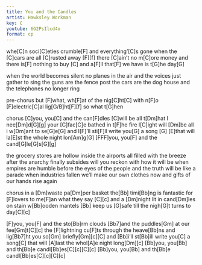 ```yaml
---
title: You and the Candles
artist: Hawksley Workman
key: C
youtube: 6G2PsIlcd4o
format: cp
---
```


whe[C]n soci[C]eties crumble[F] and everything’[C]s gone
when the [C]cars are all [C]rusted away [F][f]
there [C]ain’t no m[C]ore money and there is[F] nothing to buy [C]
and a[F]ll that[F] we have is t[G]he day[G]

when the world becomes silent no planes in the air
and the voices just gather to sing
the guns are the fence post the cars are the dog house
and the telephones no longer ring

pre-chorus
but [F]what, wh[F]at of the nig[C]ht[C]
with n[F]o [F]electric[C]al lig[G/B]ht[F][f]
so what t[G]hen

chorus
[C]you, you[C] and the can[F]dles [C]will be all t[Dm]hat I nee[Dm]d[G][g]
your [C]fac[C]e bathed in t[F]he fire l[C]ight will [Dm]be all i w[Dm]ant to se[G]e[G]
and I[F]’ll sti[F]ll write you[G] a song [G]
[E]that will la[E]st the whole night lon[Am]g[G]
[FFF]you, you[F] and the cand[G]le[G]s[G][g]

the grocery stores are hollow inside the airports all filled with the breeze
after the anarchy finally subsides
will you reckon with how it will be
when empires are humble before the eyes of the people
and the truth will be like a parade
when industries fallen we’ll make our own clothes now and gifts of our hands rise again

chorus
in a [Dm]waste pa[Dm]per basket the[Bb] timi[Bb]ng is fantastic
for [F]lovers to me[F]an what they say [C][c]
and a [Dm]night lit in cand[Dm]les on stain w[Bb]ooden mantels [Bb]
keep us [G]safe till the nigh[G]t turns to day[C][c]

[F]you, you[F] and the sto[Bb]rm clouds [Bb7]and the puddles[Gm] at our fee[Gm]t[C][c]
the [F]lightning cu[F]ts through the heave[Bb]ns and lig[Bb7]ht you so[Gm] briefly[Gm][c][C]
and [Bb]i’ll st[Bb]ill write you[C] a song[C]
that will [A]last the whol[A]e night long[Dm][c]
[Bb]you, you[Bb] and th[Bb]e candl[Bb]es[C][c][C][c]
[Bb]you, you[Bb] and th[Bb]e candl[Bb]es[C][c][C][c]

